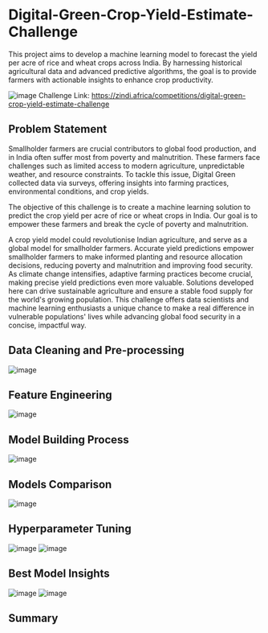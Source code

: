 # Digital-Green-Crop-Yield-Estimate-Challenge
This project aims to develop a machine learning model to forecast the yield per acre of rice and wheat crops across India. By harnessing historical agricultural data and advanced predictive algorithms, the goal is to provide farmers with actionable insights to enhance crop productivity. 

![image](https://github.com/user-attachments/assets/c9daaffe-79f9-4fb8-a2cc-16a904b8ba07)
Challenge Link: https://zindi.africa/competitions/digital-green-crop-yield-estimate-challenge

## Problem Statement
Smallholder farmers are crucial contributors to global food production, and in India often suffer most from poverty and malnutrition. These farmers face challenges such as limited access to modern agriculture, unpredictable weather, and resource constraints. To tackle this issue, Digital Green collected data via surveys, offering insights into farming practices, environmental conditions, and crop yields.

The objective of this challenge is to create a machine learning solution to predict the crop yield per acre of rice or wheat crops in India. Our goal is to empower these farmers and break the cycle of poverty and malnutrition.

A crop yield model could revolutionise Indian agriculture, and serve as a global model for smallholder farmers. Accurate yield predictions empower smallholder farmers to make informed planting and resource allocation decisions, reducing poverty and malnutrition and improving food security. As climate change intensifies, adaptive farming practices become crucial, making precise yield predictions even more valuable. Solutions developed here can drive sustainable agriculture and ensure a stable food supply for the world's growing population. This challenge offers data scientists and machine learning enthusiasts a unique chance to make a real difference in vulnerable populations' lives while advancing global food security in a concise, impactful way.

## Data Cleaning and Pre-processing
![image](https://github.com/user-attachments/assets/0da2d263-4cc2-4eac-a229-a4bde61a56f1)

## Feature Engineering
![image](https://github.com/user-attachments/assets/6ce497a3-c4cd-4073-81fc-7264f7e55409)


## Model Building Process
![image](https://github.com/user-attachments/assets/85bd663f-449c-41bf-9af8-c866adb26efe)



## Models Comparison
![image](https://github.com/user-attachments/assets/cf68b3a3-4d45-4a50-b122-1c85142ba5e7)


## Hyperparameter Tuning
![image](https://github.com/user-attachments/assets/9101e855-9db8-402c-bcca-dca14d3c72ba)
![image](https://github.com/user-attachments/assets/61cf8f6c-dcef-4f05-8cd6-94444a1c9c52)


## Best Model Insights

![image](https://github.com/user-attachments/assets/8d11eda9-4eee-4728-a0fa-54c8827c5b27)
![image](https://github.com/user-attachments/assets/bb6f453b-5eef-4ed2-8976-362d49c23904)


## Summary 





